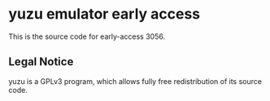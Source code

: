 yuzu emulator early access
=============

This is the source code for early-access 3056.

## Legal Notice

yuzu is a GPLv3 program, which allows fully free redistribution of its source code.